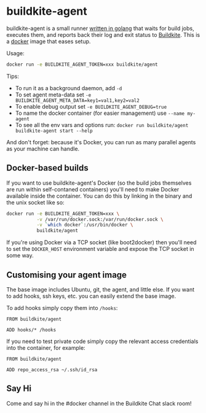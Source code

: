 # buildkite-agent

buildkite-agent is a small runner [written in golang](https://github.com/buildkite/agent) that waits for build jobs, executes them, and reports back their log and exit status to [Buildkite](https://buildkite.com/). This is a [docker](https://docker.com/) image that eases setup.

Usage:

```bash
docker run -e BUILDKITE_AGENT_TOKEN=xxx buildkite/agent
```

Tips:

* To run it as a background daemon, add `-d`
* To set agent meta-data set `-e BUILDKITE_AGENT_META_DATA=key1=val1,key2=val2`
* To enable debug output set `-e BUILDKITE_AGENT_DEBUG=true`
* To name the docker container (for easier management) use `--name my-agent`
* To see all the env vars and options run: `docker run buildkite/agent buildkite-agent start --help`

And don't forget: because it's Docker, you can run as many parallel agents as your machine can handle.

## Docker-based builds

If you want to use buildkite-agent's Docker (so the build jobs themselves are run within self-contaned containers) you'll need to make Docker available inside the container. You can do this by linking in the binary and the unix socket like so:

```bash
docker run -e BUILDKITE_AGENT_TOKEN=xxx \
           -v /var/run/docker.sock:/var/run/docker.sock \
           -v `which docker`:/usr/bin/docker \
           buildkite/agent
```

If you're using Docker via a TCP socket (like boot2docker) then you'll need to set the `DOCKER_HOST` environment variable and expose the TCP socket in some way.

## Customising your agent image

The base image includes Ubuntu, git, the agent, and little else. If you want to add hooks, ssh keys, etc. you can easily extend the base image.

To add hooks simply copy them into `/hooks`:

```
FROM buildkite/agent

ADD hooks/* /hooks
```

If you need to test private code simply copy the relevant access credentials into the container, for example:

```
FROM buildkite/agent

ADD repo_access_rsa ~/.ssh/id_rsa
```

## Say Hi

Come and say hi in the #docker channel in the Buildkite Chat slack room!
